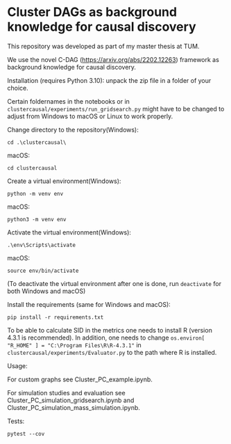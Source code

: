 # Cluster DAGs as background knowledge for causal discovery

This repository was developed as part of my master thesis at TUM. 

We use the novel C-DAG (https://arxiv.org/abs/2202.12263) framework as background knowledge for causal discovery. 

<!-- Find my thesis at https://sharelatex.tum.de/read/npjkjggtqffh . Find the data used for the simulation studies at https://drive.google.com/drive/folders/1EViPZTdyvURl0vlQWfsmtFgypXUi0zym?usp=sharing .  -->

Installation (requires Python 3.10): unpack the zip file in a folder of your choice. 

<!-- Clone the repository in a folder of your choice:
```
git clone https://github.com/JanMarcoRuizdeVargas/clustercausal.git
``` -->

Certain foldernames in the notebooks or in ```clustercausal/experiments/run_gridsearch.py``` might have to be changed to adjust from Windows to macOS or Linux to work properly.

 
Change directory to the repository(Windows):
```
cd .\clustercausal\
```
macOS:
```
cd clustercausal
```


Create a  virtual environment(Windows):
```
python -m venv env
```
macOS:
```
python3 -m venv env
```


Activate the virtual environment(Windows):
```
.\env\Scripts\activate
```
macOS:
```
source env/bin/activate
```

(To deactivate the virtual environment after one is done, run ```deactivate``` for both Windows and macOS)


Install the requirements (same for Windows and macOS):
```
pip install -r requirements.txt
```

To be able to calculate SID in the metrics one needs to install R (version 4.3.1 is recommended). In addition, one needs to change ```os.environ[
    "R_HOME"
] = "C:\Program Files\R\R-4.3.1"``` in ```clustercausal/experiments/Evaluator.py``` to the path where R is installed.


Usage: 

For  custom graphs see Cluster_PC_example.ipynb. 

For simulation studies and evaluation see Cluster_PC_simulation_gridsearch.ipynb and Cluster_PC_simulation_mass_simulation.ipynb. 

Tests:    

```
pytest --cov
```
